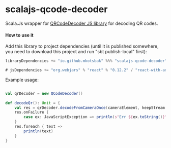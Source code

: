 # scalajs-qcode-decoder
Scala.Js wrapper for [QRCodeDecoder JS library](http://cirocosta.github.io/qcode-decoder) for decoding QR codes.
  
#### How to use it

Add this library to project dependencies (until it is published somewhere, you need to download this project and run "sbt publish-local" first):

```sbt
libraryDependencies += "io.github.mkotsbak" %%% "scalajs-qcode-decoder" % "0.1.0-SNAPSHOT" withSources() withJavadoc()

# jsDependencies += "org.webjars" % "react" % "0.12.2" / "react-with-addons.js" commonJSName "React"
```

Example usage:

```scala

val qrDecoder = new QCodeDecoder()
        
def decodeQr(): Unit = {
    val res = qrDecoder.decodeFromCameraOnce(cameraElement, keepStream = true)
    res.onFailure {
        case ex: JavaScriptException => println(s"Err ${ex.toString()}")
    }
    res.foreach { text =>
        println(text)
    }
}
```
